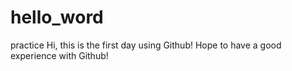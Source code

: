 # hello_word
practice 
Hi, this is the first day using Github!
Hope to have a good experience with Github!

